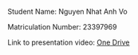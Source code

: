 Student Name: Nguyen Nhat Anh Vo

Matriculation Number: 23397969

Link to presentation video: [One Drive](https://1drv.ms/u/s!AoHmp1uIp8injTxOiAB8-emfyg6t?e=1ipWfQ)
